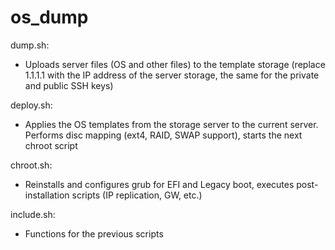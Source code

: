 # os_dump

dump.sh:
- Uploads server files (OS and other files) to the template storage (replace 1.1.1.1 with the IP address of the server storage, the same for the private and public SSH keys)

deploy.sh:
- Applies the OS templates from the storage server to the current server. Performs disc mapping (ext4, RAID, SWAP support), starts the next chroot script

chroot.sh:
- Reinstalls and configures grub for EFI and Legacy boot, executes post-installation scripts (IP replication, GW, etc.)

include.sh:
- Functions for the previous scripts
